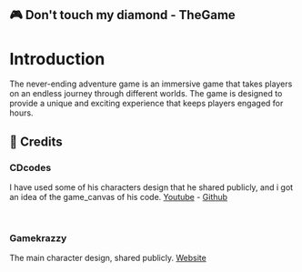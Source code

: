 ## 🎮 Don't touch my diamond - TheGame

# Introduction
The never-ending adventure game is an immersive game that takes players on an endless journey through different worlds. The game is designed to provide a unique and exciting experience that keeps players engaged for hours.

## 📰 Credits

### CDcodes
I have used some of his characters design that he shared publicly, and i got an idea of the game_canvas of his code.
[Youtube](https://www.youtube.com/@CDcodes) - 
[Github](https://github.com/ChristianD37)

<br/>

### Gamekrazzy
The main character design, shared publicly.
[Website](https://gamekrazzy.itch.io/8-direction-top-down-character)

